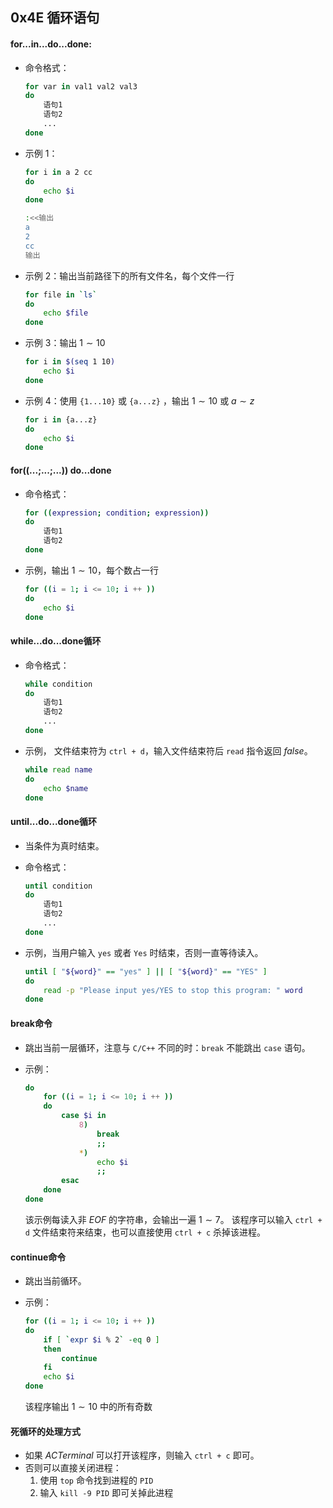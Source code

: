 ## 0x4E 循环语句

#### for...in...do...done:

- 命令格式：
  ``` bash
  for var in val1 val2 val3
  do
      语句1
      语句2
      ...
  done
  ```

- 示例 $1$：
  ``` bash
  for i in a 2 cc
  do
      echo $i
  done

  :<<输出
  a
  2
  cc
  输出
  ```

- 示例 $2$：输出当前路径下的所有文件名，每个文件一行
  ``` bash
  for file in `ls`
  do
      echo $file
  done
  ```

- 示例 $3$：输出 $1 \sim 10$
  ``` bash
  for i in $(seq 1 10)
      echo $i
  done
  ```

- 示例 $4$：使用 `{1...10}` 或 `{a...z}` ，输出 $1 \sim 10$ 或 $a \sim z$
  ``` bash
  for i in {a...z}
  do
      echo $i
  done
  ```

#### for((...;...;...)) do...done

- 命令格式：
  ``` bash
  for ((expression; condition; expression))
  do
      语句1
      语句2
  done
  ```

- 示例，输出 $1 \sim 10$，每个数占一行
  ``` bash
  for ((i = 1; i <= 10; i ++ ))
  do
      echo $i
  done
  ```

#### while...do...done循环

- 命令格式：
  ``` bash
  while condition
  do
      语句1
      语句2
      ...
  done
  ```

- 示例， 文件结束符为 `ctrl + d`，输入文件结束符后 `read` 指令返回 $false$。
  ``` bash
  while read name
  do
      echo $name
  done
  ```

#### until...do...done循环

- 当条件为真时结束。

- 命令格式：
  ``` bash
  until condition
  do
      语句1
      语句2
      ...
  done
  ```

- 示例，当用户输入 `yes` 或者 `Yes` 时结束，否则一直等待读入。
  ``` bash
  until [ "${word}" == "yes" ] || [ "${word}" == "YES" ]
  do
      read -p "Please input yes/YES to stop this program: " word
  done
  ```

#### break命令

- 跳出当前一层循环，注意与 `C/C++` 不同的时：`break` 不能跳出 `case` 语句。

- 示例：
  ``` bash
  do
      for ((i = 1; i <= 10; i ++ ))
      do
          case $i in
              8)
                  break
                  ;;
              *)
                  echo $i
                  ;;
          esac
      done
  done
  ```
  该示例每读入非 $EOF$ 的字符串，会输出一遍 $1 \sim 7$。
  该程序可以输入 `ctrl + d` 文件结束符来结束，也可以直接使用 `ctrl + c` 杀掉该进程。

#### continue命令

- 跳出当前循环。

- 示例：
  ``` bash
  for ((i = 1; i <= 10; i ++ ))
  do
      if [ `expr $i % 2` -eq 0 ]
      then
          continue
      fi
      echo $i
  done
  ```
  该程序输出 $1 \sim 10$ 中的所有奇数

#### 死循环的处理方式

- 如果 $AC Terminal$ 可以打开该程序，则输入 `ctrl + c` 即可。
- 否则可以直接关闭进程：
  1. 使用 `top` 命令找到进程的 `PID`
  2. 输入 `kill -9 PID` 即可关掉此进程